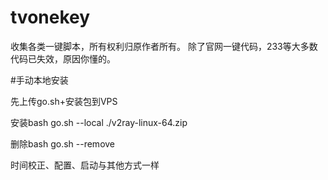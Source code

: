 # tvonekey
收集各类一键脚本，所有权利归原作者所有。
除了官网一键代码，233等大多数代码已失效，原因你懂的。

#手动本地安装

先上传go.sh+安装包到VPS

安装bash go.sh --local ./v2ray-linux-64.zip

删除bash go.sh --remove

时间校正、配置、启动与其他方式一样
